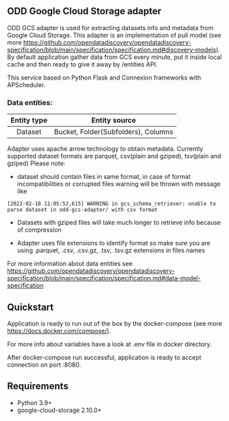 ## ODD Google Cloud Storage adapter

ODD GCS adapter is used for extracting datasets info and metadata from Google Cloud Storage. This adapter is an implementation of pull model (see more https://github.com/opendatadiscovery/opendatadiscovery-specification/blob/main/specification/specification.md#discovery-models). By default application gather data from GCS every minute, put it inside local cache and then ready to give it away by /entities API.

This service based on Python Flask and Connexion frameworks with APScheduler.

### Data entities:
| Entity type | Entity source |
|:----------------:|:---------:|
|Dataset|Bucket, Folder(Subfolders), Columns|

Adapter uses apache arrow technology to obtain metadata.
Currently supported dataset formats are parquet, csv(plain and gziped), tsv(plain and gziped)
Please note:

- dataset should contain files in same format, in case of format incompatibilities or corrupted files 
warning will be thrown with message like 
```
[2022-02-18 11:05:52,615] WARNING in gcs_schema_retriever: unable to parse dataset in odd-gcs-adapter/ with csv format
```
- Datasets with gziped files will take much longer to retrieve info because of compression 

- Adapter uses file extensions to identify format so make sure you are using .parquet, .csv, .csv.gz, .tsv, .tsv.gz extensions in files names


For more information about data entities see https://github.com/opendatadiscovery/opendatadiscovery-specification/blob/main/specification/specification.md#data-model-specification

## Quickstart
Application is ready to run out of the box by the docker-compose (see more https://docs.docker.com/compose/).

For more info about variables have a look at .env file in docker directory.

After docker-compose run successful, application is ready to accept connection on port :8080. 


## Requirements
- Python 3.9+
- google-cloud-storage 2.10.0+
